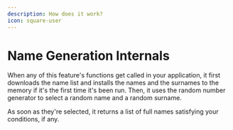 ```yaml
---
description: How does it work?
icon: square-user
---
```


# Name Generation Internals

When any of this feature's functions get called in your application, it first downloads the name list and installs the names and the surnames to the memory if it's the first time it's been run. Then, it uses the random number generator to select a random name and a random surname.

As soon as they're selected, it returns a list of full names satisfying your conditions, if any.
